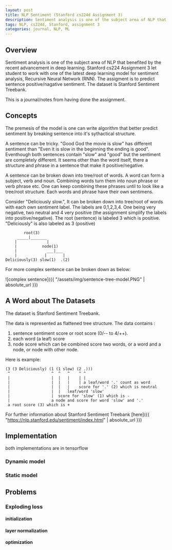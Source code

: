 ```yaml
---
layout: post
title: NLP Sentiment (Stanford cs224d Assignment 3) 
description: Sentiment analysis is one of the subject area of NLP that benefited by the recent advancement by deep learning. Stanford cs224 Assignment 3 exposes student to Recursive Neural Network (RNN) as one of the latest deep learning model for sentiment analysis. This is author journal/notes for the assignment
tags: NLP, cs224d, Stanford, assignment 3
categories: journal, NLP, ML
---
```


## Overview

Sentiment analysis is one of the subject area of NLP that benefited by the recent advancement in deep learning. Stanford cs224 Assignment 3 let student to work with one of the latest deep learning model for sentiment analysis, Recursive Neural Network (RNN). The assigment is to predict sentence  positive/nagative sentiment. The dataset is Stanford Sentiment Treebank.

This is a journal/notes from having done the assignment.

## Concepts

The premesis of the model is one can write algorithm that better predict sentiment by breaking sentence into it's sythactical structure.

A sentence can be tricky.  "Good God the movie is slow" has different sentiment than "Even it is slow in the beginning the ending is good". Eventhough both sentences contain "slow" and "good" but the sentiment are completely different. It seems other than the word itself, there a structure and phrase in a sentence that make it positive/negative. 

A sentence can be broken down into tree/root of words. A word can form a subject, verb and noun. Combining words turn them into noun phrase or verb phrase etc. One can keep combining these phrases until to look like a tree/root structure. Each words and phrase have their own sentimens.  

Consider "Deliciously slow.",  It can be broken down into tree/root of words with each own sentiment label. The labels are 0,1,2,3,4. One being very negative, two neutral and 4 very positive (the assignment simplify the labels into positive/negative). The root (sentence) is labeled 3 which is positive. "Deliciously" is also labeled as 3 (positive)

            root(3)
         _____|_______
        |             | 
        |           node(1)
        |             ___|___
        |            |       |
    Deliciously(3) slow(1)  .(2)

For more complex sentence can be broken down as below:

![complex sentence]({{ "/assets/img/sentence-tree-model.PNG" | absolute_url }})

## A Word about The Datasets

The dataset is Stanford Sentiment Treebank. 

The data is represented as flattened tree structure. The data contains :
1. sentence sentiment score or root score (0/-- to 4/++).  
2. each word (a leaf) score 
3. node score which can be combined score two words, or a word and a node, or node with other node.

Here is example:

    (3 (3 Deliciously) (1 (1 slow) (2 .)))
     ^                  ^  ^   ^    ^ ^
     |                  |  |   |    | |
     |                  |  |   |    | a leaf/word '.' count as word
     |                  |  |   |    score for '.' (2) which is neutral
     |                  |  |   leaf/word 'slow' 
     |                  |  score for 'slow' (1) which is -    
     |                  a node and score for word 'slow' and '.'
     a root score (3) which is +

For further information about Stanford Sentiment Treebank [here]({{ "https://nlp.stanford.edu/sentiment/index.html" | absolute_url }})

## Implementation
both implementations are in tensorflow
### Dynamic model
### Static model

## Problems 
### Exploding loss 
#### initialization
#### layer normalization
#### optimization